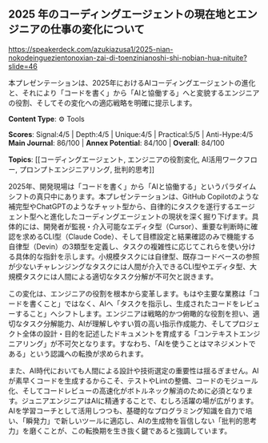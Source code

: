 ## 2025 年のコーディングエージェントの現在地とエンジニアの仕事の変化について

https://speakerdeck.com/azukiazusa1/2025-nian-nokodeinguezientonoxian-zai-di-toenzinianoshi-shi-nobian-hua-nituite?slide=46

本プレゼンテーションは、2025年におけるAIコーディングエージェントの進化と、それにより「コードを書く」から「AIと協働する」へと変貌するエンジニアの役割、そしてその変化への適応戦略を明確に提示します。

**Content Type**: ⚙️ Tools

**Scores**: Signal:4/5 | Depth:4/5 | Unique:4/5 | Practical:5/5 | Anti-Hype:4/5
**Main Journal**: 86/100 | **Annex Potential**: 84/100 | **Overall**: 84/100

**Topics**: [[コーディングエージェント, エンジニアの役割変化, AI活用ワークフロー, プロンプトエンジニアリング, 批判的思考]]

2025年、開発現場は「コードを書く」から「AIと協働する」というパラダイムシフトの真只中にあります。本プレゼンテーションは、GitHub Copilotのような補完型やChatGPTのようなチャット型から、自律的にタスクを遂行するエージェント型へと進化したコーディングエージェントの現状を深く掘り下げます。具体的には、開発者が監視・介入可能なエディタ型（Cursor）、重要な判断時に確認を求めるCLI型（Claude Code）、そして目標設定と結果確認のみで機能する自律型（Devin）の3類型を定義し、タスクの複雑性に応じてこれらを使い分ける具体的な指針を示します。小規模タスクには自律型、既存コードベースの参照が少ないチャレンジングなタスクには人間が介入できるCLI型やエディタ型、大規模タスクには人間による適切なタスク分解が不可欠と説きます。

この変化は、エンジニアの役割を根本から変革します。もはや主要な業務は「コードを書くこと」ではなく、AIへ「タスクを指示し、生成されたコードをレビューすること」へシフトします。エンジニアは戦略的かつ俯瞰的な役割を担い、適切なタスク分解能力、AIが理解しやすい質の高い指示作成能力、そしてプロジェクト全体の設計・目的を記述したドキュメントを育成する「コンテキストエンジニアリング」が不可欠となります。すなわち、「AIを使うことはマネジメントである」という認識への転換が求められます。

また、AI時代においても人間による設計や技術選定の重要性は揺るぎません。AIが素早くコードを生成するからこそ、テストやLintの整備、コードのモジュール化、そしてコードレビューの高速化がボトルネック解消のために必須となります。ジュニアエンジニアはAIに精通することで、むしろ活躍の場が広がります。AIを学習コーチとして活用しつつも、基礎的なプログラミング知識を自力で培い、「瞬発力」で新しいツールに適応し、AIの生成物を盲信しない「批判的思考力」を磨くことが、この転換期を生き抜く鍵であると強調しています。